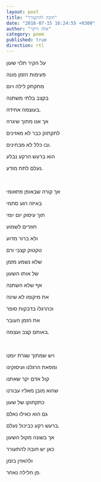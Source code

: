 ```yaml
---
layout: post
title: "חובה להתעורר"
date: "2016-07-15 16:24:55 +0300"
author: "אלה ורקר"
category: poem
published: true
direction: rtl
---
```

על הקיר תלוי שעון

פעימות הזמן מונה

מתקתק לילה ויום

בקצב בלתי משתנה

בעוצמה אחידה.

אך אנו מתוך שיגרה

לתקתוק כבר לא מאזינים

ובו כלל לא מבחינים.

הוא ברעש הרקע נבלע

נעלם לתת מודע.

<br>

אך קורה שבאופן פתאומי

באיזה רגע סתמי

תוך עיסוק יום יומי

חוזרים לשמוע

ולא ברור מדוע

טקטוק קצבי ורם

שלא נשמע מזמן

של אותו השעון

אף שלא השתנה

את מיקומו לא שינה

וכהרגלו בדבקות סופר

את הזמן העובר

באותם קצב ועצמה.

<br>

ויש שמתוך שגרת יומנו

ומפאת הרגלנו ועיסוקינו

קול אדם יקר שאתנו

שהוא מובן מאליו עבורנו

כתקתוקו של שעון

גם הוא כאילו נאלם

ברעש רקע כביכול נעלם.

אך בשונה מקול השעון

כאן יש חובה להתעורר

ולהאזין בזמן

פן חלילה נאחר.
